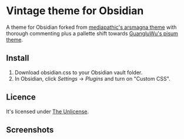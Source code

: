 # Vintage theme for Obsidian

A theme for Obsidian forked from [mediapathic's arsmagna theme](https://github.com/mediapathic/obsidian-arsmagna-theme) with thorough commenting plus a pallette shift towards [GuangluWu's pisum theme](https://github.com/GuangluWu/obsidian-pisum).

## Install

1. Download obsidian.css to your Obsidian vault folder.
2. In Obsidian, click _Settings_ → _Plugins_ and turn on "Custom CSS".


## Licence

It's licensed under [The Unlicense](./LICENSE).


## Screenshots

